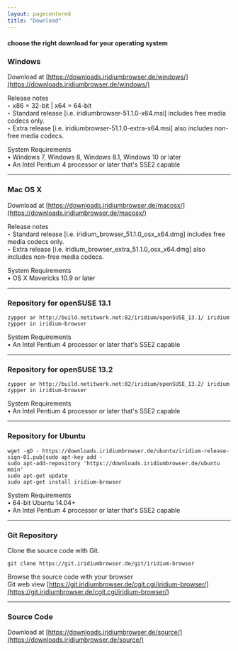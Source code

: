```yaml
---
layout: pagecentered
title: "Download"
---
```


#### choose the right download for your operating system #

<div class="icon fa-windows"></div>

### Windows ###
Download at [https://downloads.iridiumbrowser.de/windows/](https://downloads.iridiumbrowser.de/windows/)

Release notes    
&#8227; x86 = 32-bit | x64 = 64-bit     
&#8227; Standard release [i.e. iridiumbrowser-51.1.0-x64.msi] includes free media codecs only.    
&#8227; Extra release [i.e. iridiumbrowser-51.1.0-extra-x64.msi] also includes non-free media codecs.     
     
System Requirements     
&#8226; Windows 7, Windows 8, Windows 8.1, Windows 10 or later     
&#8226; An Intel Pentium 4 processor or later that's SSE2 capable     
  
---  
  
<div class="icon fa-apple"></div>
  
### Mac OS X ###
Download at [https://downloads.iridiumbrowser.de/macosx/](https://downloads.iridiumbrowser.de/macosx/)
  

Release notes    
&#8227; Standard release [i.e. iridium_browser_51.1.0_osx_x64.dmg] includes free media codecs only.     
&#8227; Extra release [i.e. iridium_browser_extra_51.1.0_osx_x64.dmg] also includes non-free media codecs.     
     
System Requirements     
&#8226; OS X Mavericks 10.9 or later     
   
---  
  
 <div class="icon fa-database"></div>
 
### Repository for openSUSE 13.1 ###
	zypper ar http://build.netitwork.net:82/iridium/openSUSE_13.1/ iridium  
	zypper in iridium-browser
     
System Requirements     
&#8226; An Intel Pentium 4 processor or later that's SSE2 capable     
     
---  
  
 <div class="icon fa-database"></div>
 
### Repository for openSUSE 13.2 ###
	zypper ar http://build.netitwork.net:82/iridium/openSUSE_13.2/ iridium  
	zypper in iridium-browser
     
System Requirements     
&#8226; An Intel Pentium 4 processor or later that's SSE2 capable     
     
---  
  
<div class="icon fa-linux"></div> 

### Repository for Ubuntu ###
    wget -qO - https://downloads.iridiumbrowser.de/ubuntu/iridium-release-sign-01.pub|sudo apt-key add -
    sudo apt-add-repository 'https://downloads.iridiumbrowser.de/ubuntu main'
    sudo apt-get update
    sudo apt-get install iridium-browser
     
System Requirements     
&#8226; 64-bit Ubuntu 14.04+     
&#8226; An Intel Pentium 4 processor or later that's SSE2 capable     
     
---  
  
<div class="icon fa-github"></div>

### Git Repository ###
Clone the source code with Git.

    git clone https://git.iridiumbrowser.de/git/iridium-browser  

Browse the source code with your browser  
Git web view [https://git.iridiumbrowser.de/cgit.cgi/iridium-browser/](https://git.iridiumbrowser.de/cgit.cgi/iridium-browser/)
  
---  
  
<div class="icon fa-code"></div>
  
### Source Code ###
Download at [https://downloads.iridiumbrowser.de/source/](https://downloads.iridiumbrowser.de/source/)